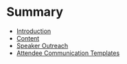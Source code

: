 # Summary

* [Introduction](README.md)
* [Content](content.md)
* [Speaker Outreach](speaker-outreach.md)
* [Attendee Communication Templates](attendee-communication-templates.md)

